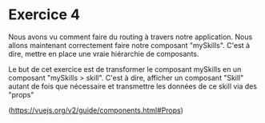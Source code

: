 # Exercice 4

Nous avons vu comment faire du routing à travers notre application.
Nous allons maintenant correctement faire notre composant "mySkills".
C'est à dire, mettre en place une vraie hiérarchie de composants.

Le but de cet exercice est de transformer le composant mySkills en un composant "mySkills > skill". C'est à dire, afficher un composant "Skill" autant de fois que nécessaire et transmettre les données de ce skill via des "props"

(https://vuejs.org/v2/guide/components.html#Props)
